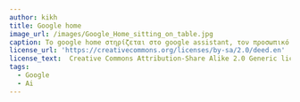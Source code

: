 ```yaml
---
author: kikh
title: Google home
image_url: /images/Google_Home_sitting_on_table.jpg
caption: To google home στηρίζεται στο google assistant, τον προσωπικό βοηθό της google, όπου ο χρήστης μπορεί να πραγματοποιήσει λειτουργίες με τη χρήση φωνητικών εντολών όπως να θέσει σε λειτουργία κάποια συσκευή ή να ανάψει κάποιο φως, καθώς και να αναζητήσει πληροφορίες online.
license_url: 'https://creativecommons.org/licenses/by-sa/2.0/deed.en'
license_text:  Creative Commons Attribution-Share Alike 2.0 Generic license.
tags:
  - Google
  - Ai
---
```

